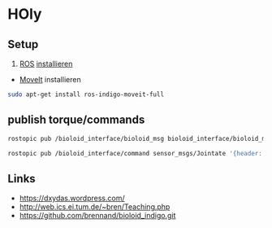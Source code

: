 # HOly

## Setup
1. [ROS](http://www.ros.org/) [installieren](http://wiki.ros.org/indigo/Installation/Ubuntu)
* [MoveIt](http://moveit.ros.org/) installieren
```bash
sudo apt-get install ros-indigo-moveit-full
```
## publish torque/commands
```bash
rostopic pub /bioloid_interface/bioloid_msg bioloid_interface/bioloid_msg '{motor_torque: [1,1,1,1,1,1,1,1,1,1,1,1,1,1,1,1,1,1]}'

rostopic pub /bioloid_interface/command sensor_msgs/Jointate '{header: {stamp: now, frame_id: /world}, name: ['R_SAA', 'L_SAA', 'R_SFE', 'L_SFE', 'R_EB', 'L_EB', 'R_HAA', 'L_HAA', 'R_HR', 'L_HR', 'R_HFE', 'L_HFE', 'R_KFE', 'L_KFE', 'R_AFE', 'L_AFE', 'R_AR', 'L_AR'], position: [0.0, 0.0, 0.0, 0.0, 0.0, 0.0, 0.0, 0.0, 0.0, 0.0, 0.0, 0.0, 0.0, 0.0, 0.0, 0.0, 0.0, 0.0], velocity: [0.0, 0.0, 0.0, 0.0, 0.0, 0.0, 0.0, 0.0, 0.0, 0.0, 0.0, 0.0, 0.0, 0.0, 0.0, 0.0, 0.0, 0.0], effort: [0.0, 0.0, 0.0, 0.0, 0.0, 0.0, 0.0, 0.0, 0.0, 0.0, 0.0, 0.0, 0.0, 0.0, 0.0, 0.0, 0.0, 1.0]}' 

```
## Links
* <https://dxydas.wordpress.com/>
* <http://web.ics.ei.tum.de/~bren/Teaching.php>
* <https://github.com/brennand/bioloid_indigo.git>

